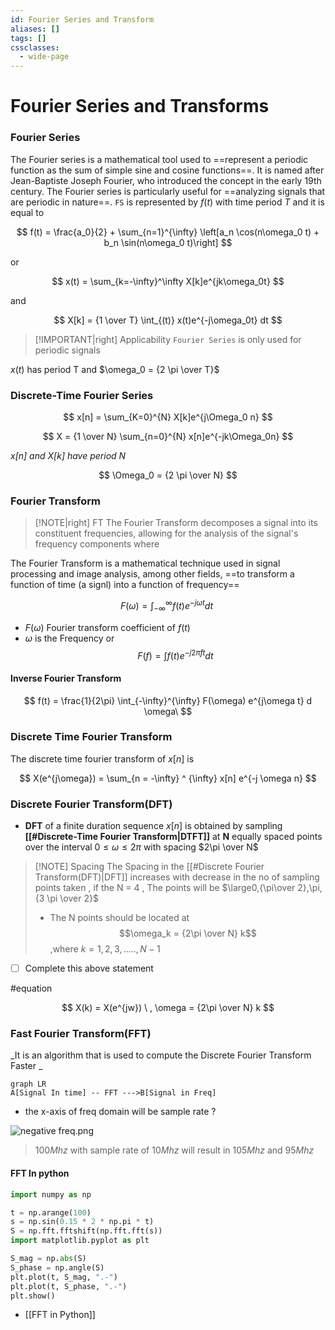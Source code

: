 ```yaml
---
id: Fourier Series and Transform
aliases: []
tags: []
cssclasses:
  - wide-page
---
```


# Fourier Series and Transforms

### Fourier Series

The Fourier series is a mathematical tool used to ==represent a periodic function as the sum of simple sine and cosine functions==. It is named after Jean-Baptiste Joseph Fourier, who introduced the concept in the early 19th century. The Fourier series is particularly useful for ==analyzing signals that are periodic in nature==.
`FS` is represented by $f(t)$ with time period $T$ and it is equal to

$$
f(t) = \frac{a_0}{2} + \sum_{n=1}^{\infty} \left[a_n \cos(n\omega_0 t) + b_n \sin(n\omega_0 t)\right]
$$

or

$$
x(t) = \sum_{k=-\infty}^\infty X[k]e^{jk\omega_0t}
$$

and

$$
X[k] = {1 \over T} \int_{(t)} x(t)e^{-j\omega_0t} dt
$$

> [!IMPORTANT|right] Applicability
> `Fourier Series` is only used for periodic signals

$x(t)$ has period T and $\omega_0 = {2 \pi \over T}$

### Discrete-Time Fourier Series

$$
x[n] = \sum_{K=0}^{N} X[k]e^{j\Omega_0 n}
$$

$$
X = {1 \over N} \sum_{n=0}^{N} x[n]e^{-jk\Omega_0n}
$$

_$x[n]$ and $X[k]$ have period $N$_

$$
\Omega_0 = {2 \pi \over N}
$$

### Fourier Transform

> [!NOTE|right] FT
> The Fourier Transform decomposes a signal into its constituent
> frequencies, allowing for the analysis of the signal's frequency
> components
> where

The Fourier Transform is a mathematical technique used in signal processing and image analysis, among other fields, ==to transform a function of time (a signl) into a function of frequency==

$$
F(\omega) = \int_{-\infty}^{\infty} f(t) e^{-j\omega t} dt\
$$

- $F(\omega)$ Fourier transform coefficient of $f(t)$
- $\omega$ is the Frequency
  or
  $$
  F(f) = \int f (t) e^{- j 2 \pi f t } dt
  $$

#### Inverse Fourier Transform

$$
f(t) = \frac{1}{2\pi} \int_{-\infty}^{\infty} F(\omega) e^{j\omega t} d
\omega\
$$

### Discrete Time Fourier Transform

The discrete time fourier transform of $x[n]$ is

$$
X(e^{j\omega}) = \sum_{n = -\infty} ^ {\infty} x[n] e^{-j \omega n}
$$

### Discrete Fourier Transform(DFT)

- **DFT** of a finite duration sequence $x[n]$ is obtained by sampling **[[#Discrete-Time Fourier Transform|DTFT]]** at **N** equally spaced points over the interval $0\le \omega \le 2\pi$ with spacing $2\pi \over N$

> [!NOTE] Spacing
> The Spacing in the [[#Discrete Fourier Transform(DFT)|DFT]] increases with decrease in the no of sampling points taken , if the N = 4 , The points will be $\large0,{\pi\over 2},\pi,{3 \pi \over 2}$
>
> - The N points should be located at $$\omega_k = {2\pi \over N} k$$ ,where $k = 1,2,3,.....,N-1$

- [ ] Complete this above statement

#equation

$$
X(k) = X(e^{jw}) \ , \omega = {2\pi \over N} k
$$

### Fast Fourier Transform(FFT)

_It is an algorithm that is used to compute the Discrete Fourier Transform Faster _

```
graph LR
A[Signal In time] -- FFT --->B[Signal in Freq]

```

- the x-axis of freq domain will be sample rate ?

![negative freq.png](assets/imgs/negative%20freq.png)

> $100Mhz$ with sample rate of $10Mhz$ will result in $105Mhz$ and $95Mhz$

#### FFT In python

```python
import numpy as np

t = np.arange(100)
s = np.sin(0.15 * 2 * np.pi * t)
S = np.fft.fftshift(np.fft.fft(s))
import matplotlib.pyplot as plt

S_mag = np.abs(S)
S_phase = np.angle(S)
plt.plot(t, S_mag, ".-")
plt.plot(t, S_phase, ".-")
plt.show()
```

- [[FFT in Python]]
